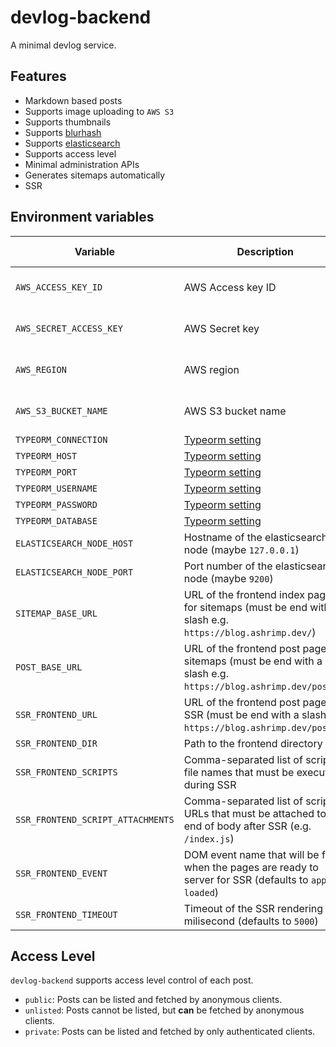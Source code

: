 # devlog-backend

A minimal devlog service.

## Features

-   Markdown based posts
-   Supports image uploading to `AWS S3`
-   Supports thumbnails
-   Supports [blurhash](https://blurha.sh)
-   Supports [elasticsearch](https://www.elastic.co/)
-   Supports access level
-   Minimal administration APIs
-   Generates sitemaps automatically
-   SSR

## Environment variables

| Variable                          | Description                                                                                                           | Related functionality      |
| --------------------------------- | --------------------------------------------------------------------------------------------------------------------- | -------------------------- |
| `AWS_ACCESS_KEY_ID`               | AWS Access key ID                                                                                                     | Post images and thumbnails |
| `AWS_SECRET_ACCESS_KEY`           | AWS Secret key                                                                                                        | Post images and thumbnails |
| `AWS_REGION`                      | AWS region                                                                                                            | Post images and thumbnails |
| `AWS_S3_BUCKET_NAME`              | AWS S3 bucket name                                                                                                    | Post images and thumbnails |
| `TYPEORM_CONNECTION`              | [Typeorm setting](https://github.com/typeorm/typeorm/blob/master/docs/using-ormconfig.md#using-environment-variables) | Database                   |
| `TYPEORM_HOST`                    | [Typeorm setting](https://github.com/typeorm/typeorm/blob/master/docs/using-ormconfig.md#using-environment-variables) | Database                   |
| `TYPEORM_PORT`                    | [Typeorm setting](https://github.com/typeorm/typeorm/blob/master/docs/using-ormconfig.md#using-environment-variables) | Database                   |
| `TYPEORM_USERNAME`                | [Typeorm setting](https://github.com/typeorm/typeorm/blob/master/docs/using-ormconfig.md#using-environment-variables) | Database                   |
| `TYPEORM_PASSWORD`                | [Typeorm setting](https://github.com/typeorm/typeorm/blob/master/docs/using-ormconfig.md#using-environment-variables) | Database                   |
| `TYPEORM_DATABASE`                | [Typeorm setting](https://github.com/typeorm/typeorm/blob/master/docs/using-ormconfig.md#using-environment-variables) | Database                   |
| `ELASTICSEARCH_NODE_HOST`         | Hostname of the elasticsearch node (maybe `127.0.0.1`)                                                                | Elasticsearch              |
| `ELASTICSEARCH_NODE_PORT`         | Port number of the elasticsearch node (maybe `9200`)                                                                  | Elasticsearch              |
| `SITEMAP_BASE_URL`                | URL of the frontend index page for sitemaps (must be end with a slash e.g. `https://blog.ashrimp.dev/`)               | Sitemap                    |
| `POST_BASE_URL`                   | URL of the frontend post page for sitemaps (must be end with a slash e.g. `https://blog.ashrimp.dev/posts/`)          | Sitemap                    |
| `SSR_FRONTEND_URL`                | URL of the frontend post page for SSR (must be end with a slash e.g. `https://blog.ashrimp.dev/posts/`)               | SSR                        |
| `SSR_FRONTEND_DIR`                | Path to the frontend directory                                                                                        | SSR                        |
| `SSR_FRONTEND_SCRIPTS`            | Comma-separated list of script file names that must be executed during SSR                                            | SSR                        |
| `SSR_FRONTEND_SCRIPT_ATTACHMENTS` | Comma-separated list of script URLs that must be attached to the end of body after SSR (e.g. `/index.js`)             | SSR                        |
| `SSR_FRONTEND_EVENT`              | DOM event name that will be fired when the pages are ready to server for SSR (defaults to `app-loaded`)               | SSR                        |
| `SSR_FRONTEND_TIMEOUT`            | Timeout of the SSR rendering in milisecond (defaults to `5000`)                                                       | SSR                        |

## Access Level

`devlog-backend` supports access level control of each post.

-   `public`: Posts can be listed and fetched by anonymous clients.
-   `unlisted`: Posts cannot be listed, but **can** be fetched by anonymous clients.
-   `private`: Posts can be listed and fetched by only authenticated clients.
